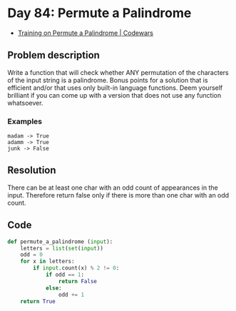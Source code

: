# Day 84: Permute a Palindrome

- [Training on Permute a Palindrome | Codewars](https://www.codewars.com/kata/58ae6ae22c3aaafc58000079/train/python)

## Problem description

Write a function that will check whether ANY permutation of the characters of the input string is a palindrome. Bonus points for a solution that is efficient and/or that uses only built-in language functions. Deem yourself brilliant if you can come up with a version that does not use any function whatsoever.

### Examples

```text
madam -> True
adamm -> True
junk -> False
```

## Resolution

There can be at least one char with an odd count of appearances in the input. Therefore return false only if there is more than one char with an odd count.

## Code

```python
def permute_a_palindrome (input):
    letters = list(set(input))
    odd = 0
    for x in letters:
        if input.count(x) % 2 != 0:
            if odd == 1:
                return False
            else:
                odd += 1
    return True
```
